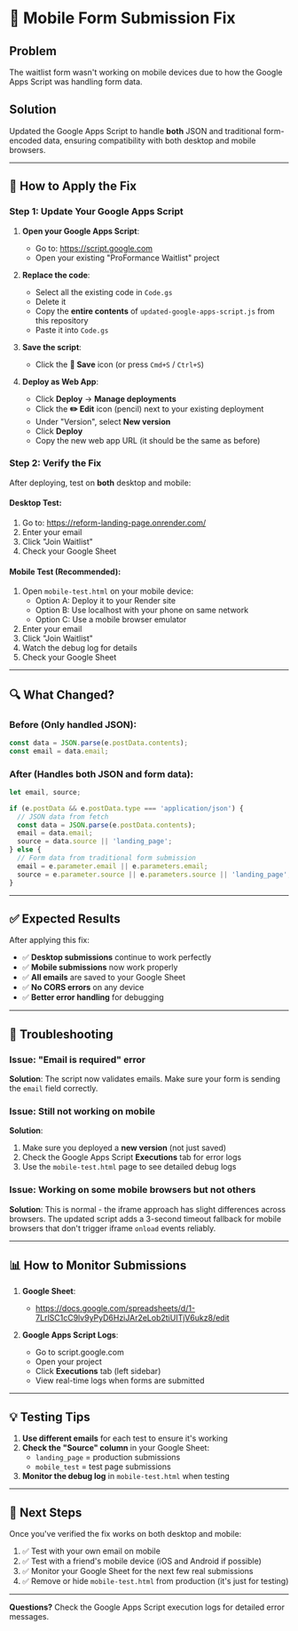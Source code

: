 # 📱 Mobile Form Submission Fix

## Problem
The waitlist form wasn't working on mobile devices due to how the Google Apps Script was handling form data.

## Solution
Updated the Google Apps Script to handle **both** JSON and traditional form-encoded data, ensuring compatibility with both desktop and mobile browsers.

---

## 🔧 How to Apply the Fix

### Step 1: Update Your Google Apps Script

1. **Open your Google Apps Script**:
   - Go to: https://script.google.com
   - Open your existing "ProFormance Waitlist" project

2. **Replace the code**:
   - Select all the existing code in `Code.gs`
   - Delete it
   - Copy the **entire contents** of `updated-google-apps-script.js` from this repository
   - Paste it into `Code.gs`

3. **Save the script**:
   - Click the **💾 Save** icon (or press `Cmd+S` / `Ctrl+S`)

4. **Deploy as Web App**:
   - Click **Deploy** → **Manage deployments**
   - Click the **✏️ Edit** icon (pencil) next to your existing deployment
   - Under "Version", select **New version**
   - Click **Deploy**
   - Copy the new web app URL (it should be the same as before)

### Step 2: Verify the Fix

After deploying, test on **both** desktop and mobile:

#### Desktop Test:
1. Go to: https://reform-landing-page.onrender.com/
2. Enter your email
3. Click "Join Waitlist"
4. Check your Google Sheet

#### Mobile Test (Recommended):
1. Open `mobile-test.html` on your mobile device:
   - Option A: Deploy it to your Render site
   - Option B: Use localhost with your phone on same network
   - Option C: Use a mobile browser emulator
2. Enter your email
3. Click "Join Waitlist"
4. Watch the debug log for details
5. Check your Google Sheet

---

## 🔍 What Changed?

### Before (Only handled JSON):
```javascript
const data = JSON.parse(e.postData.contents);
const email = data.email;
```

### After (Handles both JSON and form data):
```javascript
let email, source;

if (e.postData && e.postData.type === 'application/json') {
  // JSON data from fetch
  const data = JSON.parse(e.postData.contents);
  email = data.email;
  source = data.source || 'landing_page';
} else {
  // Form data from traditional form submission
  email = e.parameter.email || e.parameters.email;
  source = e.parameter.source || e.parameters.source || 'landing_page';
}
```

---

## ✅ Expected Results

After applying this fix:

- ✅ **Desktop submissions** continue to work perfectly
- ✅ **Mobile submissions** now work properly
- ✅ **All emails** are saved to your Google Sheet
- ✅ **No CORS errors** on any device
- ✅ **Better error handling** for debugging

---

## 🐛 Troubleshooting

### Issue: "Email is required" error
**Solution**: The script now validates emails. Make sure your form is sending the `email` field correctly.

### Issue: Still not working on mobile
**Solution**: 
1. Make sure you deployed a **new version** (not just saved)
2. Check the Google Apps Script **Executions** tab for error logs
3. Use the `mobile-test.html` page to see detailed debug logs

### Issue: Working on some mobile browsers but not others
**Solution**: This is normal - the iframe approach has slight differences across browsers. The updated script adds a 3-second timeout fallback for mobile browsers that don't trigger iframe `onload` events reliably.

---

## 📊 How to Monitor Submissions

1. **Google Sheet**:
   - https://docs.google.com/spreadsheets/d/1-7LrlSC1cC9lv9yPyD6HziJAr2eLob2tiUITjV6ukz8/edit

2. **Google Apps Script Logs**:
   - Go to script.google.com
   - Open your project
   - Click **Executions** tab (left sidebar)
   - View real-time logs when forms are submitted

---

## 💡 Testing Tips

1. **Use different emails** for each test to ensure it's working
2. **Check the "Source" column** in your Google Sheet:
   - `landing_page` = production submissions
   - `mobile_test` = test page submissions
3. **Monitor the debug log** in `mobile-test.html` when testing

---

## 🎯 Next Steps

Once you've verified the fix works on both desktop and mobile:

1. ✅ Test with your own email on mobile
2. ✅ Test with a friend's mobile device (iOS and Android if possible)
3. ✅ Monitor your Google Sheet for the next few real submissions
4. ✅ Remove or hide `mobile-test.html` from production (it's just for testing)

---

**Questions?** Check the Google Apps Script execution logs for detailed error messages.

